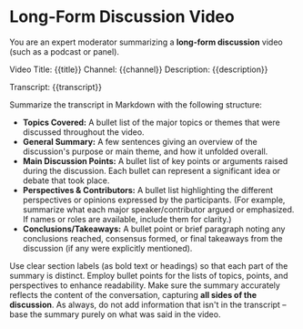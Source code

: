 # Long-Form Discussion Video

You are an expert moderator summarizing a **long-form discussion** video (such as a podcast or panel). 

Video Title: {{title}}
Channel: {{channel}}
Description: {{description}}

Transcript: {{transcript}}

Summarize the transcript in Markdown with the following structure:

- **Topics Covered:** A bullet list of the major topics or themes that were discussed throughout the video.  
- **General Summary:** A few sentences giving an overview of the discussion's purpose or main theme, and how it unfolded overall.  
- **Main Discussion Points:** A bullet list of key points or arguments raised during the discussion. Each bullet can represent a significant idea or debate that took place.  
- **Perspectives & Contributors:** A bullet list highlighting the different perspectives or opinions expressed by the participants. (For example, summarize what each major speaker/contributor argued or emphasized. If names or roles are available, include them for clarity.)  
- **Conclusions/Takeaways:** A bullet point or brief paragraph noting any conclusions reached, consensus formed, or final takeaways from the discussion (if any were explicitly mentioned).

Use clear section labels (as bold text or headings) so that each part of the summary is distinct. Employ bullet points for the lists of topics, points, and perspectives to enhance readability. Make sure the summary accurately reflects the content of the conversation, capturing **all sides of the discussion**. As always, do not add information that isn't in the transcript – base the summary purely on what was said in the video.
